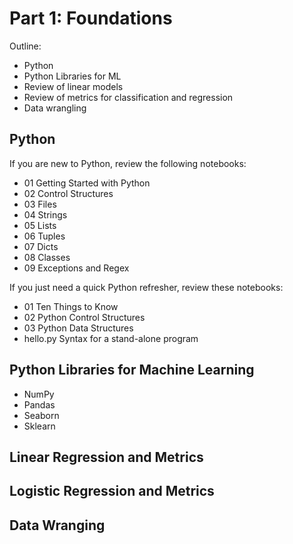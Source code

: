 # Part 1: Foundations


Outline:

* Python 
* Python Libraries for ML
* Review of linear models
* Review of metrics for classification and regression
* Data wrangling

## Python 

If you are new to Python, review the following notebooks:

* 01 Getting Started with Python
* 02 Control Structures
* 03 Files
* 04 Strings
* 05 Lists
* 06 Tuples
* 07 Dicts
* 08 Classes
* 09 Exceptions and Regex

If you just need a quick Python refresher, review these notebooks:

* 01 Ten Things to Know
* 02 Python Control Structures
* 03 Python Data Structures
* hello.py Syntax for a stand-alone program

## Python Libraries for Machine Learning

* NumPy
* Pandas
* Seaborn
* Sklearn

## Linear Regression and Metrics

## Logistic Regression and Metrics

## Data Wranging

